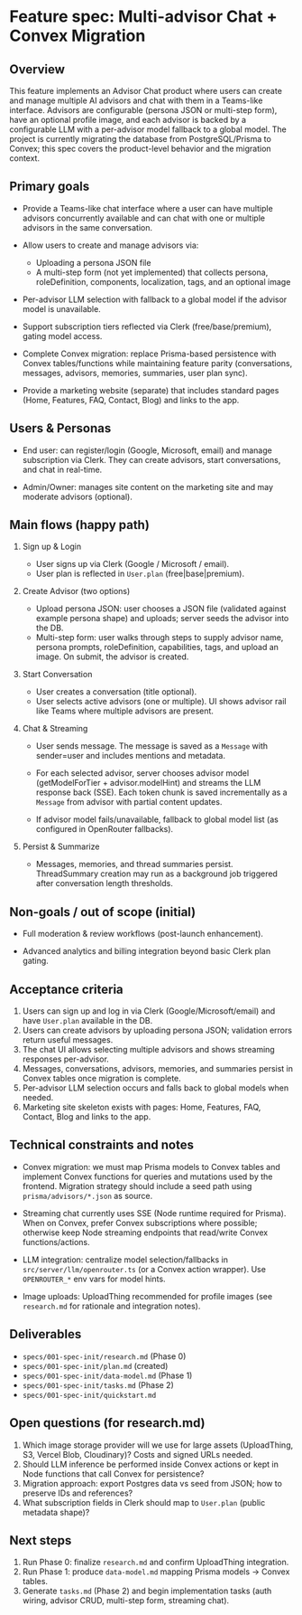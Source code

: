 # Feature spec: Multi-advisor Chat + Convex Migration

## Overview

This feature implements an Advisor Chat product where users can create and manage multiple AI advisors and chat with them in a Teams-like interface. Advisors are configurable (persona JSON or multi-step form), have an optional profile image, and each advisor is backed by a configurable LLM with a per-advisor model fallback to a global model. The project is currently migrating the database from PostgreSQL/Prisma to Convex; this spec covers the product-level behavior and the migration context.

## Primary goals

- Provide a Teams-like chat interface where a user can have multiple advisors concurrently available and can chat with one or multiple advisors in the same conversation.

- Allow users to create and manage advisors via:
  - Uploading a persona JSON file
  - A multi-step form (not yet implemented) that collects persona, roleDefinition, components, localization, tags, and an optional image

- Per-advisor LLM selection with fallback to a global model if the advisor model is unavailable.

- Support subscription tiers reflected via Clerk (free/base/premium), gating model access.

- Complete Convex migration: replace Prisma-based persistence with Convex tables/functions while maintaining feature parity (conversations, messages, advisors, memories, summaries, user plan sync).

- Provide a marketing website (separate) that includes standard pages (Home, Features, FAQ, Contact, Blog) and links to the app.

## Users & Personas

- End user: can register/login (Google, Microsoft, email) and manage subscription via Clerk. They can create advisors, start conversations, and chat in real-time.

- Admin/Owner: manages site content on the marketing site and may moderate advisors (optional).

## Main flows (happy path)

1. Sign up & Login

   - User signs up via Clerk (Google / Microsoft / email).
   - User plan is reflected in `User.plan` (free|base|premium).

2. Create Advisor (two options)

   - Upload persona JSON: user chooses a JSON file (validated against example persona shape) and uploads; server seeds the advisor into the DB.
   - Multi-step form: user walks through steps to supply advisor name, persona prompts, roleDefinition, capabilities, tags, and upload an image. On submit, the advisor is created.

3. Start Conversation

   - User creates a conversation (title optional).
   - User selects active advisors (one or multiple). UI shows advisor rail like Teams where multiple advisors are present.

4. Chat & Streaming

   - User sends message. The message is saved as a `Message` with sender=user and includes mentions and metadata.

   - For each selected advisor, server chooses advisor model (getModelForTier + advisor.modelHint) and streams the LLM response back (SSE). Each token chunk is saved incrementally as a `Message` from advisor with partial content updates.

   - If advisor model fails/unavailable, fallback to global model list (as configured in OpenRouter fallbacks).

5. Persist & Summarize

   - Messages, memories, and thread summaries persist. ThreadSummary creation may run as a background job triggered after conversation length thresholds.

## Non-goals / out of scope (initial)

- Full moderation & review workflows (post-launch enhancement).

- Advanced analytics and billing integration beyond basic Clerk plan gating.

## Acceptance criteria

1. Users can sign up and log in via Clerk (Google/Microsoft/email) and have `User.plan` available in the DB.
2. Users can create advisors by uploading persona JSON; validation errors return useful messages.
3. The chat UI allows selecting multiple advisors and shows streaming responses per-advisor.
4. Messages, conversations, advisors, memories, and summaries persist in Convex tables once migration is complete.
5. Per-advisor LLM selection occurs and falls back to global models when needed.
6. Marketing site skeleton exists with pages: Home, Features, FAQ, Contact, Blog and links to the app.

## Technical constraints and notes

- Convex migration: we must map Prisma models to Convex tables and implement Convex functions for queries and mutations used by the frontend. Migration strategy should include a seed path using `prisma/advisors/*.json` as source.

- Streaming chat currently uses SSE (Node runtime required for Prisma). When on Convex, prefer Convex subscriptions where possible; otherwise keep Node streaming endpoints that read/write Convex functions/actions.

- LLM integration: centralize model selection/fallbacks in `src/server/llm/openrouter.ts` (or a Convex action wrapper). Use `OPENROUTER_*` env vars for model hints.

- Image uploads: UploadThing recommended for profile images (see `research.md` for rationale and integration notes).

## Deliverables

- `specs/001-spec-init/research.md` (Phase 0)
- `specs/001-spec-init/plan.md` (created)
- `specs/001-spec-init/data-model.md` (Phase 1)
- `specs/001-spec-init/tasks.md` (Phase 2)
- `specs/001-spec-init/quickstart.md`

## Open questions (for research.md)

1. Which image storage provider will we use for large assets (UploadThing, S3, Vercel Blob, Cloudinary)? Costs and signed URLs needed.
2. Should LLM inference be performed inside Convex actions or kept in Node functions that call Convex for persistence?
3. Migration approach: export Postgres data vs seed from JSON; how to preserve IDs and references?
4. What subscription fields in Clerk should map to `User.plan` (public metadata shape)?

## Next steps

1. Run Phase 0: finalize `research.md` and confirm UploadThing integration.
2. Run Phase 1: produce `data-model.md` mapping Prisma models → Convex tables.
3. Generate `tasks.md` (Phase 2) and begin implementation tasks (auth wiring, advisor CRUD, multi-step form, streaming chat).
